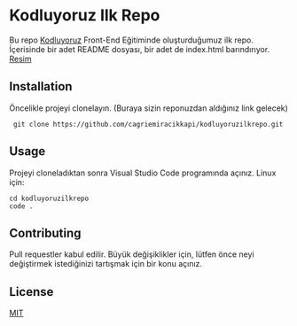 # Kodluyoruz Ilk Repo

Bu repo [Kodluyoruz](https://www.kodluyoruz.org) Front-End Eğitiminde oluşturduğumuz ilk repo. İçerisinde bir adet README dosyası, bir adet de index.html barındırıyor.
[Resim](https://github.com/cagriemiracikkapi/kodluyoruzilkrepo/blob/main/Opera%20Anlık%20Görüntü_2022-08-12_193928_github.com.png)

## Installation

Öncelikle projeyi clonelayın. (Buraya sizin reponuzdan aldığınız link gelecek)

```
 git clone https://github.com/cagriemiracikkapi/kodluyoruzilkrepo.git
```

## Usage

Projeyi cloneladıktan sonra Visual Studio Code programında açınız.
Linux için:

```
cd kodluyoruzilkrepo
code .
```

## Contributing

Pull requestler kabul edilir. Büyük değişiklikler için, lütfen önce neyi değiştirmek istediğinizi tartışmak için bir konu açınız.

## License

[MIT](https://choosealicense.com/licenses/mit/)
